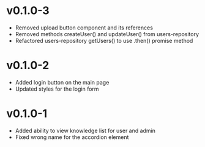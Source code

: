 v0.1.0-3
======================
* Removed upload button component and its references
* Removed methods createUser() and updateUser() from users-repository
* Refactored users-repository getUsers() to use .then() promise method

v0.1.0-2
======================
* Added login button on the main page
* Updated styles for the login form

v0.1.0-1
======================
* Added ability to view knowledge list for user and admin
* Fixed wrong name for the accordion element
